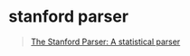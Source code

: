 # stanford parser

> [The Stanford Parser: A statistical parser](https://nlp.stanford.edu/software/lex-parser.shtml)

